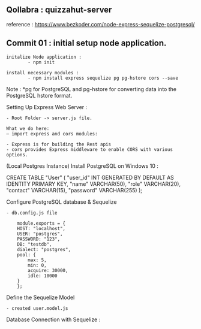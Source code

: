 ## Qollabra : quizzahut-server 

reference : https://www.bezkoder.com/node-express-sequelize-postgresql/

## Commit 01 : initial setup node application.

    initalize Node application :
            - npm init

    install necessary modules :
            - npm install express sequelize pg pg-hstore cors --save


Note : *pg for PostgreSQL and pg-hstore for converting data into the PostgreSQL hstore format.

Setting Up Express Web Server :

    - Root Folder -> server.js file.

    What we do here:
    – import express and cors modules:

    - Express is for building the Rest apis
    - cors provides Express middleware to enable CORS with various options.



(Local Postgres Instance) Install PostgreSQL on Windows 10 :

CREATE TABLE "User" (
  "user_id" INT GENERATED BY DEFAULT AS IDENTITY PRIMARY KEY,
  "name" VARCHAR(50),
  "role" VARCHAR(20),
  "contact" VARCHAR(15),
  "password" VARCHAR(255)
);


Configure PostgreSQL database & Sequelize

    - db.config.js file

        module.exports = {
        HOST: "localhost",
        USER: "postgres",
        PASSWORD: "123",
        DB: "testdb", 
        dialect: "postgres",
        pool: {
            max: 5, 
            min: 0,
            acquire: 30000,
            idle: 10000
        }
        };


Define the Sequelize Model

    - created user.model.js
    
Database Connection with Sequelize :
